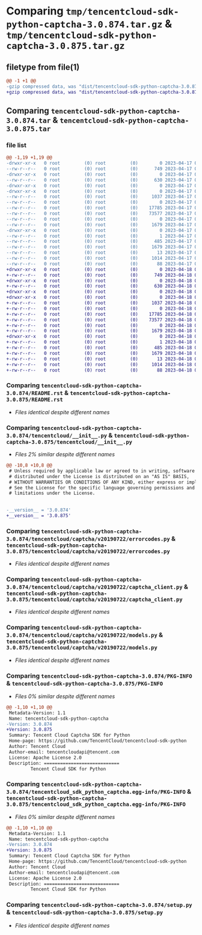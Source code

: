 # Comparing `tmp/tencentcloud-sdk-python-captcha-3.0.874.tar.gz` & `tmp/tencentcloud-sdk-python-captcha-3.0.875.tar.gz`

## filetype from file(1)

```diff
@@ -1 +1 @@
-gzip compressed data, was "dist/tencentcloud-sdk-python-captcha-3.0.874.tar", last modified: Mon Apr 17 00:22:23 2023, max compression
+gzip compressed data, was "dist/tencentcloud-sdk-python-captcha-3.0.875.tar", last modified: Tue Apr 18 00:26:01 2023, max compression
```

## Comparing `tencentcloud-sdk-python-captcha-3.0.874.tar` & `tencentcloud-sdk-python-captcha-3.0.875.tar`

### file list

```diff
@@ -1,19 +1,19 @@
-drwxr-xr-x   0 root         (0) root         (0)        0 2023-04-17 00:22:23.000000 tencentcloud-sdk-python-captcha-3.0.874/
--rw-r--r--   0 root         (0) root         (0)      749 2023-04-17 00:22:23.000000 tencentcloud-sdk-python-captcha-3.0.874/README.rst
-drwxr-xr-x   0 root         (0) root         (0)        0 2023-04-17 00:22:23.000000 tencentcloud-sdk-python-captcha-3.0.874/tencentcloud/
--rw-r--r--   0 root         (0) root         (0)      630 2023-04-17 00:22:23.000000 tencentcloud-sdk-python-captcha-3.0.874/tencentcloud/__init__.py
-drwxr-xr-x   0 root         (0) root         (0)        0 2023-04-17 00:22:23.000000 tencentcloud-sdk-python-captcha-3.0.874/tencentcloud/captcha/
-drwxr-xr-x   0 root         (0) root         (0)        0 2023-04-17 00:22:23.000000 tencentcloud-sdk-python-captcha-3.0.874/tencentcloud/captcha/v20190722/
--rw-r--r--   0 root         (0) root         (0)     1037 2023-04-17 00:22:23.000000 tencentcloud-sdk-python-captcha-3.0.874/tencentcloud/captcha/v20190722/errorcodes.py
--rw-r--r--   0 root         (0) root         (0)        0 2023-04-17 00:22:23.000000 tencentcloud-sdk-python-captcha-3.0.874/tencentcloud/captcha/v20190722/__init__.py
--rw-r--r--   0 root         (0) root         (0)    17785 2023-04-17 00:22:23.000000 tencentcloud-sdk-python-captcha-3.0.874/tencentcloud/captcha/v20190722/captcha_client.py
--rw-r--r--   0 root         (0) root         (0)    73577 2023-04-17 00:22:23.000000 tencentcloud-sdk-python-captcha-3.0.874/tencentcloud/captcha/v20190722/models.py
--rw-r--r--   0 root         (0) root         (0)        0 2023-04-17 00:22:23.000000 tencentcloud-sdk-python-captcha-3.0.874/tencentcloud/captcha/__init__.py
--rw-r--r--   0 root         (0) root         (0)     1679 2023-04-17 00:22:23.000000 tencentcloud-sdk-python-captcha-3.0.874/PKG-INFO
-drwxr-xr-x   0 root         (0) root         (0)        0 2023-04-17 00:22:23.000000 tencentcloud-sdk-python-captcha-3.0.874/tencentcloud_sdk_python_captcha.egg-info/
--rw-r--r--   0 root         (0) root         (0)        1 2023-04-17 00:22:23.000000 tencentcloud-sdk-python-captcha-3.0.874/tencentcloud_sdk_python_captcha.egg-info/dependency_links.txt
--rw-r--r--   0 root         (0) root         (0)      485 2023-04-17 00:22:23.000000 tencentcloud-sdk-python-captcha-3.0.874/tencentcloud_sdk_python_captcha.egg-info/SOURCES.txt
--rw-r--r--   0 root         (0) root         (0)     1679 2023-04-17 00:22:23.000000 tencentcloud-sdk-python-captcha-3.0.874/tencentcloud_sdk_python_captcha.egg-info/PKG-INFO
--rw-r--r--   0 root         (0) root         (0)       13 2023-04-17 00:22:23.000000 tencentcloud-sdk-python-captcha-3.0.874/tencentcloud_sdk_python_captcha.egg-info/top_level.txt
--rw-r--r--   0 root         (0) root         (0)     1014 2023-04-17 00:22:23.000000 tencentcloud-sdk-python-captcha-3.0.874/setup.py
--rw-r--r--   0 root         (0) root         (0)       88 2023-04-17 00:22:23.000000 tencentcloud-sdk-python-captcha-3.0.874/setup.cfg
+drwxr-xr-x   0 root         (0) root         (0)        0 2023-04-18 00:26:01.000000 tencentcloud-sdk-python-captcha-3.0.875/
+-rw-r--r--   0 root         (0) root         (0)      749 2023-04-18 00:26:01.000000 tencentcloud-sdk-python-captcha-3.0.875/README.rst
+drwxr-xr-x   0 root         (0) root         (0)        0 2023-04-18 00:26:01.000000 tencentcloud-sdk-python-captcha-3.0.875/tencentcloud/
+-rw-r--r--   0 root         (0) root         (0)      630 2023-04-18 00:26:01.000000 tencentcloud-sdk-python-captcha-3.0.875/tencentcloud/__init__.py
+drwxr-xr-x   0 root         (0) root         (0)        0 2023-04-18 00:26:01.000000 tencentcloud-sdk-python-captcha-3.0.875/tencentcloud/captcha/
+drwxr-xr-x   0 root         (0) root         (0)        0 2023-04-18 00:26:01.000000 tencentcloud-sdk-python-captcha-3.0.875/tencentcloud/captcha/v20190722/
+-rw-r--r--   0 root         (0) root         (0)     1037 2023-04-18 00:26:01.000000 tencentcloud-sdk-python-captcha-3.0.875/tencentcloud/captcha/v20190722/errorcodes.py
+-rw-r--r--   0 root         (0) root         (0)        0 2023-04-18 00:26:01.000000 tencentcloud-sdk-python-captcha-3.0.875/tencentcloud/captcha/v20190722/__init__.py
+-rw-r--r--   0 root         (0) root         (0)    17785 2023-04-18 00:26:01.000000 tencentcloud-sdk-python-captcha-3.0.875/tencentcloud/captcha/v20190722/captcha_client.py
+-rw-r--r--   0 root         (0) root         (0)    73577 2023-04-18 00:26:01.000000 tencentcloud-sdk-python-captcha-3.0.875/tencentcloud/captcha/v20190722/models.py
+-rw-r--r--   0 root         (0) root         (0)        0 2023-04-18 00:26:01.000000 tencentcloud-sdk-python-captcha-3.0.875/tencentcloud/captcha/__init__.py
+-rw-r--r--   0 root         (0) root         (0)     1679 2023-04-18 00:26:01.000000 tencentcloud-sdk-python-captcha-3.0.875/PKG-INFO
+drwxr-xr-x   0 root         (0) root         (0)        0 2023-04-18 00:26:01.000000 tencentcloud-sdk-python-captcha-3.0.875/tencentcloud_sdk_python_captcha.egg-info/
+-rw-r--r--   0 root         (0) root         (0)        1 2023-04-18 00:26:01.000000 tencentcloud-sdk-python-captcha-3.0.875/tencentcloud_sdk_python_captcha.egg-info/dependency_links.txt
+-rw-r--r--   0 root         (0) root         (0)      485 2023-04-18 00:26:01.000000 tencentcloud-sdk-python-captcha-3.0.875/tencentcloud_sdk_python_captcha.egg-info/SOURCES.txt
+-rw-r--r--   0 root         (0) root         (0)     1679 2023-04-18 00:26:01.000000 tencentcloud-sdk-python-captcha-3.0.875/tencentcloud_sdk_python_captcha.egg-info/PKG-INFO
+-rw-r--r--   0 root         (0) root         (0)       13 2023-04-18 00:26:01.000000 tencentcloud-sdk-python-captcha-3.0.875/tencentcloud_sdk_python_captcha.egg-info/top_level.txt
+-rw-r--r--   0 root         (0) root         (0)     1014 2023-04-18 00:26:01.000000 tencentcloud-sdk-python-captcha-3.0.875/setup.py
+-rw-r--r--   0 root         (0) root         (0)       88 2023-04-18 00:26:01.000000 tencentcloud-sdk-python-captcha-3.0.875/setup.cfg
```

### Comparing `tencentcloud-sdk-python-captcha-3.0.874/README.rst` & `tencentcloud-sdk-python-captcha-3.0.875/README.rst`

 * *Files identical despite different names*

### Comparing `tencentcloud-sdk-python-captcha-3.0.874/tencentcloud/__init__.py` & `tencentcloud-sdk-python-captcha-3.0.875/tencentcloud/__init__.py`

 * *Files 2% similar despite different names*

```diff
@@ -10,8 +10,8 @@
 # Unless required by applicable law or agreed to in writing, software
 # distributed under the License is distributed on an "AS IS" BASIS,
 # WITHOUT WARRANTIES OR CONDITIONS OF ANY KIND, either express or implied.
 # See the License for the specific language governing permissions and
 # limitations under the License.
 
 
-__version__ = '3.0.874'
+__version__ = '3.0.875'
```

### Comparing `tencentcloud-sdk-python-captcha-3.0.874/tencentcloud/captcha/v20190722/errorcodes.py` & `tencentcloud-sdk-python-captcha-3.0.875/tencentcloud/captcha/v20190722/errorcodes.py`

 * *Files identical despite different names*

### Comparing `tencentcloud-sdk-python-captcha-3.0.874/tencentcloud/captcha/v20190722/captcha_client.py` & `tencentcloud-sdk-python-captcha-3.0.875/tencentcloud/captcha/v20190722/captcha_client.py`

 * *Files identical despite different names*

### Comparing `tencentcloud-sdk-python-captcha-3.0.874/tencentcloud/captcha/v20190722/models.py` & `tencentcloud-sdk-python-captcha-3.0.875/tencentcloud/captcha/v20190722/models.py`

 * *Files identical despite different names*

### Comparing `tencentcloud-sdk-python-captcha-3.0.874/PKG-INFO` & `tencentcloud-sdk-python-captcha-3.0.875/PKG-INFO`

 * *Files 0% similar despite different names*

```diff
@@ -1,10 +1,10 @@
 Metadata-Version: 1.1
 Name: tencentcloud-sdk-python-captcha
-Version: 3.0.874
+Version: 3.0.875
 Summary: Tencent Cloud Captcha SDK for Python
 Home-page: https://github.com/TencentCloud/tencentcloud-sdk-python
 Author: Tencent Cloud
 Author-email: tencentcloudapi@tencent.com
 License: Apache License 2.0
 Description: ============================
         Tencent Cloud SDK for Python
```

### Comparing `tencentcloud-sdk-python-captcha-3.0.874/tencentcloud_sdk_python_captcha.egg-info/PKG-INFO` & `tencentcloud-sdk-python-captcha-3.0.875/tencentcloud_sdk_python_captcha.egg-info/PKG-INFO`

 * *Files 0% similar despite different names*

```diff
@@ -1,10 +1,10 @@
 Metadata-Version: 1.1
 Name: tencentcloud-sdk-python-captcha
-Version: 3.0.874
+Version: 3.0.875
 Summary: Tencent Cloud Captcha SDK for Python
 Home-page: https://github.com/TencentCloud/tencentcloud-sdk-python
 Author: Tencent Cloud
 Author-email: tencentcloudapi@tencent.com
 License: Apache License 2.0
 Description: ============================
         Tencent Cloud SDK for Python
```

### Comparing `tencentcloud-sdk-python-captcha-3.0.874/setup.py` & `tencentcloud-sdk-python-captcha-3.0.875/setup.py`

 * *Files identical despite different names*

